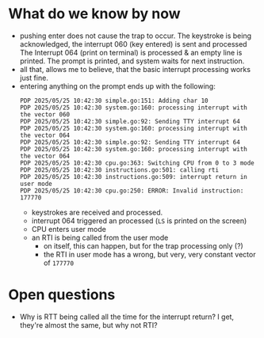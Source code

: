 # What do we know by now
- pushing enter does not cause the trap to occur.
  The keystroke is being acknowledged, the interrupt 060 (key entered) is sent and processed
  The Interrupt 064 (print on terminal) is processed & an empty line is printed.
  The prompt is printed, and system waits for next instruction. 
- all that, allows me to believe, that the basic interrupt processing works just fine.
- entering anything on the prompt ends up with the following:
  ```
  PDP 2025/05/25 10:42:30 simple.go:151: Adding char 10
  PDP 2025/05/25 10:42:30 system.go:160: processing interrupt with the vector 060
  PDP 2025/05/25 10:42:30 simple.go:92: Sending TTY interrupt 64
  PDP 2025/05/25 10:42:30 system.go:160: processing interrupt with the vector 064
  PDP 2025/05/25 10:42:30 simple.go:92: Sending TTY interrupt 64
  PDP 2025/05/25 10:42:30 system.go:160: processing interrupt with the vector 064
  PDP 2025/05/25 10:42:30 cpu.go:363: Switching CPU from 0 to 3 mode
  PDP 2025/05/25 10:42:30 instructions.go:501: calling rti
  PDP 2025/05/25 10:42:30 instructions.go:509: interrupt return in user mode
  PDP 2025/05/25 10:42:30 cpu.go:250: ERROR: Invalid instruction: 177770
  ```
  - keystrokes are received and processed.
  - interrupt 064 triggered an processed (`LS` is printed on the screen)
  - CPU enters user mode
  - an RTI is being called from the user mode
    - on itself, this can happen, but for the trap processing only (?)
    - the RTI in user mode has a wrong, but very, very constant vector of `177770`

# Open questions
- Why is RTT being called all the time for the interrupt return? 
  I get, they're almost the same, but why not RTI?
